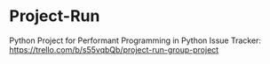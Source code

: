 # Project-Run
Python Project for Performant Programming in Python
Issue Tracker:
https://trello.com/b/s55vqbQb/project-run-group-project
